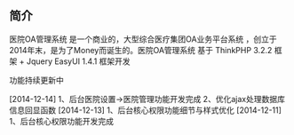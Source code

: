 ﻿## 简介

医院OA管理系统 是一个商业的，大型综合医疗集团OA业务平台系统 ，创立于2014年末，是为了Money而诞生的。医院OA管理系统 基于 ThinkPHP 3.2.2 框架 + Jquery EasyUI 1.4.1 框架开发

功能持续更新中

[2014-12-14]
1、后台医院设置->医院管理功能开发完成
2、优化ajax处理数据库信息回显函数
[2014-12-13]
1、后台核心权限功能细节与样式优化
[2014-12-11]
1、后台核心权限功能开发完成
